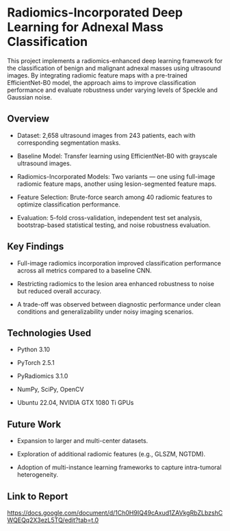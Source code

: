 # Radiomics-Incorporated Deep Learning for Adnexal Mass Classification
This project implements a radiomics-enhanced deep learning framework for the classification of benign and malignant adnexal masses using ultrasound images. By integrating radiomic feature maps with a pre-trained EfficientNet-B0 model, the approach aims to improve classification performance and evaluate robustness under varying levels of Speckle and Gaussian noise.

## Overview
- Dataset: 2,658 ultrasound images from 243 patients, each with corresponding segmentation masks.

- Baseline Model: Transfer learning using EfficientNet-B0 with grayscale ultrasound images.

- Radiomics-Incorporated Models: Two variants — one using full-image radiomic feature maps, another using lesion-segmented feature maps.

- Feature Selection: Brute-force search among 40 radiomic features to optimize classification performance.

- Evaluation: 5-fold cross-validation, independent test set analysis, bootstrap-based statistical testing, and noise robustness evaluation.

## Key Findings
- Full-image radiomics incorporation improved classification performance across all metrics compared to a baseline CNN.

- Restricting radiomics to the lesion area enhanced robustness to noise but reduced overall accuracy.

- A trade-off was observed between diagnostic performance under clean conditions and generalizability under noisy imaging scenarios.

## Technologies Used
- Python 3.10

- PyTorch 2.5.1

- PyRadiomics 3.1.0

- NumPy, SciPy, OpenCV

- Ubuntu 22.04, NVIDIA GTX 1080 Ti GPUs

## Future Work
- Expansion to larger and multi-center datasets.

- Exploration of additional radiomic features (e.g., GLSZM, NGTDM).

- Adoption of multi-instance learning frameworks to capture intra-tumoral heterogeneity.

## Link to Report
https://docs.google.com/document/d/1Ch0H9IQ49cAxud1ZAVkgRbZLbzshCWQEQq2X3ezL5TQ/edit?tab=t.0
